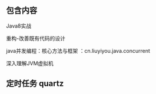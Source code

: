 

## 包含内容

Java8实战

重构-改善既有代码的设计

java并发编程：核心方法与框架 ：cn.liuyiyou.java.concurrent

深入理解JVM虚拟机

## 定时任务 quartz
